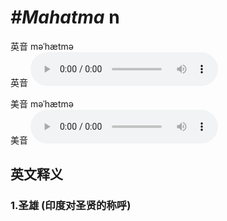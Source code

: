 # ***\#Mahatma*** n
英音 məˈhætmə  
英音
<audio src="./media/Mahatma1_AAC.aac" controls="controls"></audio>

美音 məˈhætmə  
美音
<audio src="./media/Mahatma2_AAC.aac" controls="controls"></audio>



  

英文释义
---
### 1.**圣雄 (印度对圣贤的称呼)**  


